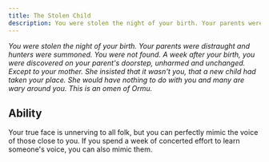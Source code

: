 ```yaml
---
title: The Stolen Child
description: You were stolen the night of your birth. Your parents were distraught and hunters were summoned. You were not found. A week after your birth, you were discovered on your parent's doorstep, unharmed and unchanged. Except to your mother. She insisted that it wasn't you, that a new child had taken your place. She would have nothing to do with you and many are wary around you. This is an omen of Ormu.
---
```


_You were stolen the night of your birth. Your parents were distraught and hunters were summoned. You were not found. A week after your birth, you were discovered on your parent's doorstep, unharmed and unchanged. Except to your mother. She insisted that it wasn't you, that a new child had taken your place. She would have nothing to do with you and many are wary around you. This is an omen of Ormu._

## Ability

Your true face is unnerving to all folk, but you can perfectly mimic the voice of those close to you. If you spend a week of concerted effort to learn someone's voice, you can also mimic them.
